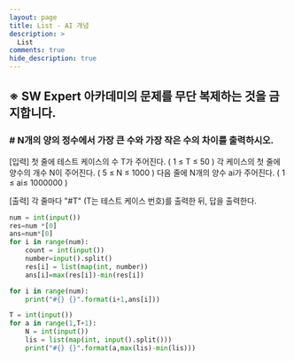 ```yaml
---
layout: page
title: List - AI 개념
description: >
  List
comments: true
hide_description: true
---
```


## ※ SW Expert 아카데미의 문제를 무단 복제하는 것을 금지합니다.
### # N개의 양의 정수에서 가장 큰 수와 가장 작은 수의 차이를 출력하시오.
[입력]
첫 줄에 테스트 케이스의 수 T가 주어진다. ( 1 ≤ T ≤ 50 )
각 케이스의 첫 줄에 양수의 개수 N이 주어진다. ( 5 ≤ N ≤ 1000 )
다음 줄에 N개의 양수 ai가 주어진다. ( 1 ≤ ai≤ 1000000 )

[출력]
각 줄마다 "#T" (T는 테스트 케이스 번호)를 출력한 뒤, 답을 출력한다.

~~~python
num = int(input())
res=num *[0]
ans=num*[0]
for i in range(num):    
    count = int(input())
    number=input().split()
    res[i] = list(map(int, number))
    ans[i]=max(res[i])-min(res[i])

for i in range(num):
    print("#{} {}".format(i+1,ans[i]))
~~~

~~~python
T = int(input())
for a in range(1,T+1):
    N = int(input())
    lis = list(map(int, input().split()))
    print("#{} {}".format(a,max(lis)-min(lis)))
~~~